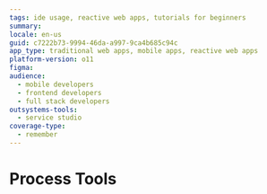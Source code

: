 ```yaml
---
tags: ide usage, reactive web apps, tutorials for beginners
summary:
locale: en-us
guid: c7222b73-9994-46da-a997-9ca4b685c94c
app_type: traditional web apps, mobile apps, reactive web apps
platform-version: o11
figma:
audience:
  - mobile developers
  - frontend developers
  - full stack developers
outsystems-tools:
  - service studio
coverage-type:
  - remember
---
```


# Process Tools
